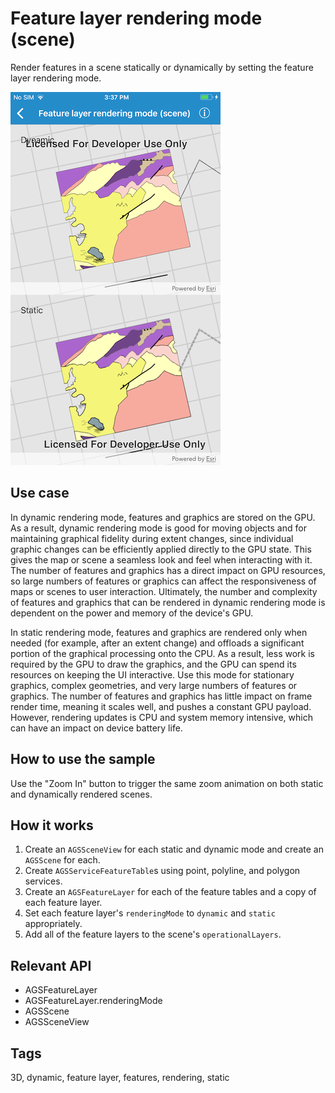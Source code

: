 # Feature layer rendering mode (scene)

Render features in a scene statically or dynamically by setting the feature layer rendering mode.

![Feature layer rendering mode (scene)](feature-layer-renderering-scene.png)

## Use case

In dynamic rendering mode, features and graphics are stored on the GPU. As a result, dynamic rendering mode is good for moving objects and for maintaining graphical fidelity during extent changes, since individual graphic changes can be efficiently applied directly to the GPU state. This gives the map or scene a seamless look and feel when interacting with it. The number of features and graphics has a direct impact on GPU resources, so large numbers of features or graphics can affect the responsiveness of maps or scenes to user interaction. Ultimately, the number and complexity of features and graphics that can be rendered in dynamic rendering mode is dependent on the power and memory of the device's GPU.

In static rendering mode, features and graphics are rendered only when needed (for example, after an extent change) and offloads a significant portion of the graphical processing onto the CPU. As a result, less work is required by the GPU to draw the graphics, and the GPU can spend its resources on keeping the UI interactive. Use this mode for stationary graphics, complex geometries, and very large numbers of features or graphics. The number of features and graphics has little impact on frame render time, meaning it scales well, and pushes a constant GPU payload. However, rendering updates is CPU and system memory intensive, which can have an impact on device battery life.

## How to use the sample

Use the "Zoom In" button to trigger the same zoom animation on both static and dynamically rendered scenes.

## How it works

1. Create an `AGSSceneView` for each static and dynamic mode and create an `AGSScene` for each.
2. Create `AGSServiceFeatureTable`s using point, polyline, and polygon services.
3. Create an `AGSFeatureLayer` for each of the feature tables and a copy of each feature layer.
4. Set each feature layer's `renderingMode` to `dynamic` and `static` appropriately.
5. Add all of the feature layers to the scene's `operationalLayers`.

## Relevant API

* AGSFeatureLayer
* AGSFeatureLayer.renderingMode
* AGSScene
* AGSSceneView

## Tags

3D, dynamic, feature layer, features, rendering, static
